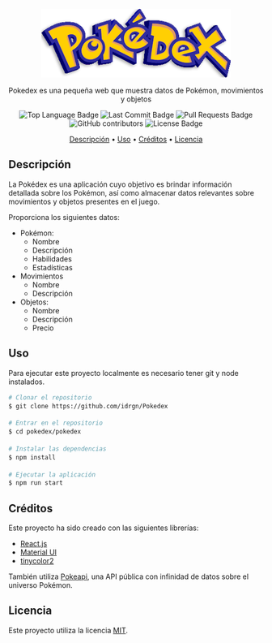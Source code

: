 <p align="center"><img src="resources/logo.png"><a href="http://pokedex.lekiam.net/"></a></p>

<p align="center">Pokedex es una pequeña web que muestra datos de Pokémon, movimientos y objetos</p>

<p align="center">
 <img src="https://img.shields.io/github/languages/top/idrgn/Pokedex" alt="Top Language Badge"/>
 <img src="https://img.shields.io/github/last-commit/idrgn/Pokedex" alt="Last Commit Badge"/>
 <img src="https://img.shields.io/github/issues-pr/idrgn/Pokedex" alt="Pull Requests Badge"/>
 <img src="https://img.shields.io/github/contributors/idrgn/Pokedex" alt="GitHub contributors" >
 <img src="https://img.shields.io/github/license/idrgn/Pokedex" alt="License Badge"/>
</p>

<p align="center">
 <a href="#descripción">Descripción</a> •
 <a href="#uso">Uso</a> •
 <a href="#créditos">Créditos</a> •
 <a href="#licencia">Licencia</a>
</p>

## Descripción

La Pokédex es una aplicación cuyo objetivo es brindar información detallada sobre los Pokémon, así como almacenar datos relevantes sobre movimientos y objetos presentes en el juego.

Proporciona los siguientes datos:

- Pokémon:
  - Nombre
  - Descripción
  - Habilidades
  - Estadísticas
- Movimientos
  - Nombre
  - Descripción
- Objetos:
  - Nombre
  - Descripción
  - Precio

## Uso

Para ejecutar este proyecto localmente es necesario tener git y node instalados.

```bash
# Clonar el repositorio
$ git clone https://github.com/idrgn/Pokedex

# Entrar en el repositorio
$ cd pokedex/pokedex

# Instalar las dependencias
$ npm install

# Ejecutar la aplicación
$ npm run start
```

## Créditos

Este proyecto ha sido creado con las siguientes librerías:

- [React.js](https://es.react.dev/)
- [Material UI](https://mui.com/)
- [tinycolor2](https://www.npmjs.com/package/tinycolor2)

También utiliza [Pokeapi](https://pokeapi.co/), una API pública con infinidad de datos sobre el universo Pokémon.

## Licencia

Este proyecto utiliza la licencia [MIT](https://opensource.org/license/mit/).
